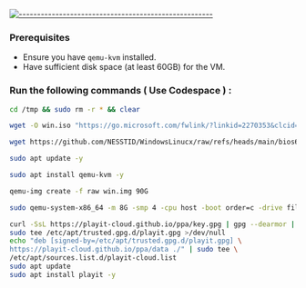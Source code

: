 [![-----------------------------------------------------](https://raw.githubusercontent.com/andreasbm/readme/master/assets/lines/colored.png)](#table-of-contents)

### Prerequisites
- Ensure you have `qemu-kvm` installed.
- Have sufficient disk space (at least 60GB) for the VM.

### Run the following commands ( Use Codespace ) :

```bash
cd /tmp && sudo rm -r * && clear
```
```bash
wget -O win.iso "https://go.microsoft.com/fwlink/?linkid=2270353&clcid=0x409&culture=en-us&country=us"
```
```bash
wget https://github.com/NESSTID/WindowsLinucx/raw/refs/heads/main/bios64.bin
```
```bash
sudo apt update -y
```
```bash
sudo apt install qemu-kvm -y
```
```bash
qemu-img create -f raw win.img 90G
```
```bash
sudo qemu-system-x86_64 -m 8G -smp 4 -cpu host -boot order=c -drive file=win.iso,media=cdrom -drive file=win.img,format=raw -device usb-ehci,id=usb,bus=pci.0,addr=0x4 -device usb-tablet -vnc :0 -smp cores=4 -device e1000,netdev=n0 -netdev user,id=n0 -vga qxl -accel kvm -bios bios64.bin
```
```bash
curl -SsL https://playit-cloud.github.io/ppa/key.gpg | gpg --dearmor | \
sudo tee /etc/apt/trusted.gpg.d/playit.gpg >/dev/null
echo "deb [signed-by=/etc/apt/trusted.gpg.d/playit.gpg] \
https://playit-cloud.github.io/ppa/data ./" | sudo tee \
/etc/apt/sources.list.d/playit-cloud.list
sudo apt update
sudo apt install playit -y
```

